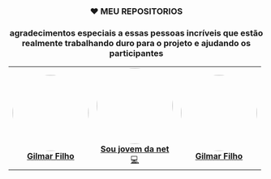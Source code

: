 
<h3><p align="center"> ❤️ MEU REPOSITORIOS</p></h3>

<h3><p align="center">agradecimentos especiais a essas pessoas incríveis que estão realmente trabalhando duro para o projeto e ajudando os participantes</p></h3>

<table>
    <tr>
        <td align="center">
            <a href="https://github.com/gilmarfilho2003">
            <img src="https://avatars.githubusercontent.com/u/89646761?v=4" width="150px;" alt="" style="border-radius:50%"/>                 <br />
            <b>Gilmar Filho</b>
           </a><br />
        </td>
        <td align="center">
            <a href="https://github.com/soumjovemdanet">
            <img src="https://avatars.githubusercontent.com/u/59255732?v=4" width="150px;" alt="" style="border-radius:50%"/>                 <br />
            <b>Sou jovem da net</b>
        </a><br />
        <a href="https://github.com/Gilmarsantosfilho" title="Coding">💻</a>
        </td>
      <td align="center">
    <a href="https://github.com/Gilmarsantosfilho">
            <img src="https://avatars.githubusercontent.com/u/59255732?v=4" width="150px;" alt="" style="border-radius:50%"/>                 <br />
            <b>Gilmar Filho </b>

     
     

